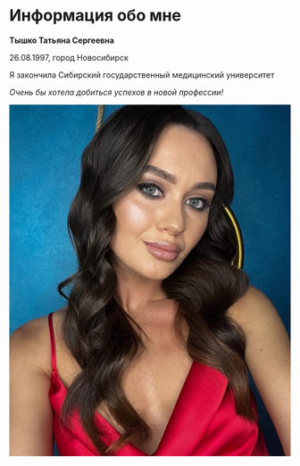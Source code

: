 # Информация обо мне

 **Тышко Татьяна Сергеевна**

26.08.1997, город Новосибирск

Я закончила Сибирский государственный медицинский университет

_Очень бы хотела добиться успехов в новой профессии!_

![мое фото](image-04-06-23-05-21.jpeg)
